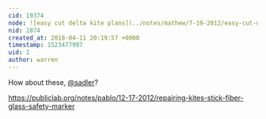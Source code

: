 ```yaml
---
cid: 19374
node: ![easy cut delta kite plans](../notes/mathew/7-19-2012/easy-cut-delta-kite-plans)
nid: 2874
created_at: 2018-04-11 20:19:57 +0000
timestamp: 1523477997
uid: 1
author: warren
---
```


How about these, [@sadler](/profile/sadler)?

https://publiclab.org/notes/pablo/12-17-2012/repairing-kites-stick-fiber-glass-safety-marker